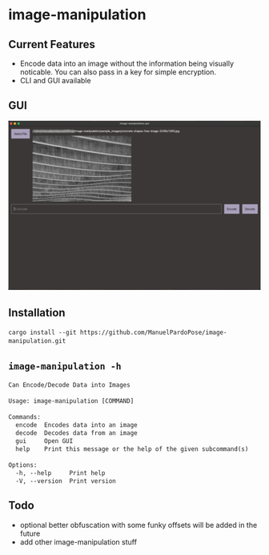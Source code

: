 # image-manipulation

## Current Features
- Encode data into an image without the information being visually noticable. You can also pass in a key for simple encryption.
- CLI and GUI available

## GUI
![gui screenshot](sample_images/gui-screenshot.png "GUI Screenshot")

## Installation
`cargo install --git https://github.com/ManuelPardoPose/image-manipulation.git`

## `image-manipulation -h`
```
Can Encode/Decode Data into Images

Usage: image-manipulation [COMMAND]

Commands:
  encode  Encodes data into an image
  decode  Decodes data from an image
  gui     Open GUI
  help    Print this message or the help of the given subcommand(s)

Options:
  -h, --help     Print help
  -V, --version  Print version
```

## Todo
- optional better obfuscation with some funky offsets will be added in the future
- add other image-manipulation stuff
